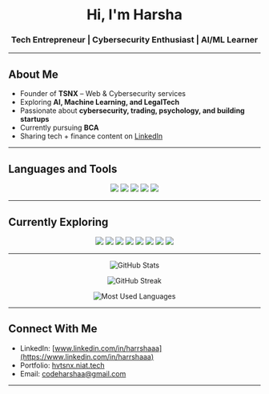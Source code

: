 <h1 align="center">Hi, I'm Harsha</h1>
<h3 align="center">Tech Entrepreneur | Cybersecurity Enthusiast | AI/ML Learner</h3>

---

## About Me
- Founder of **TSNX** – Web & Cybersecurity services  
- Exploring **AI, Machine Learning, and LegalTech**  
- Passionate about **cybersecurity, trading, psychology, and building startups**  
- Currently pursuing **BCA**  
- Sharing tech + finance content on [LinkedIn](https://www.linkedin.com/in/harrshaaa)  

---

## Languages and Tools

<p align="center">
  <img src="https://img.shields.io/badge/Python-3776AB?style=for-the-badge&logo=python&logoColor=white" />
  <img src="https://img.shields.io/badge/JavaScript-F7DF1E?style=for-the-badge&logo=javascript&logoColor=black" />
  <img src="https://img.shields.io/badge/Ruby_on_Rails-CC0000?style=for-the-badge&logo=rubyonrails&logoColor=white" />
  <img src="https://img.shields.io/badge/HTML5-E34F26?style=for-the-badge&logo=html5&logoColor=white" />
  <img src="https://img.shields.io/badge/CSS3-1572B6?style=for-the-badge&logo=css3&logoColor=white" />
</p>

---

## Currently Exploring  

<p align="center">
  <img src="https://img.shields.io/badge/Artificial%20Intelligence-000000?style=for-the-badge&logo=openai&logoColor=white" />
  <img src="https://img.shields.io/badge/Machine%20Learning-102230?style=for-the-badge&logo=tensorflow&logoColor=orange" />
  <img src="https://img.shields.io/badge/Cybersecurity-2E8B57?style=for-the-badge&logo=hackthebox&logoColor=white" />
  <img src="https://img.shields.io/badge/Law-800000?style=for-the-badge&logo=bookstack&logoColor=white" />
  <img src="https://img.shields.io/badge/Entrepreneurship-FF6F00?style=for-the-badge&logo=reverbnation&logoColor=white" />
  <img src="https://img.shields.io/badge/Communication-4682B4?style=for-the-badge&logo=wechat&logoColor=white" />
  <img src="https://img.shields.io/badge/Leadership-FFD700?style=for-the-badge&logo=leaderboard&logoColor=black" />
  <img src="https://img.shields.io/badge/Psychology-6A5ACD?style=for-the-badge&logo=google-scholar&logoColor=white" />
</p>

---

<p align="center">
  <img src="https://github-readme-stats.vercel.app/api?username=Harshavardhanyedla&show_icons=true&theme=tokyonight" alt="GitHub Stats" />
</p>

<p align="center">
  <img src="https://github-readme-streak-stats.herokuapp.com/?user=Harshavardhanyedla&theme=tokyonight" alt="GitHub Streak" />
</p>

<p align="center">
  <img src="https://github-readme-stats.vercel.app/api/top-langs/?username=Harshavardhanyedla&layout=compact&theme=tokyonight" alt="Most Used Languages" />
</p>

---

## Connect With Me
- LinkedIn: [www.linkedin.com/in/harrshaaa](https://www.linkedin.com/in/harrshaaa)  
- Portfolio: [hvtsnx.niat.tech](https://hvtsnx.niat.tech)  
- Email: codeharshaa@gmail.com  

---
